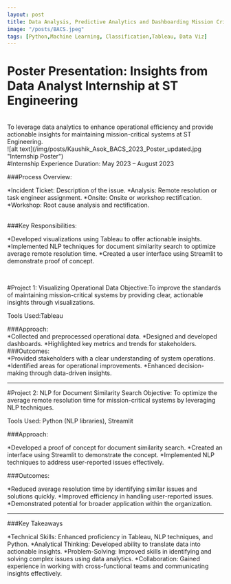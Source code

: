 ```yaml
---
layout: post
title: Data Analysis, Predictive Analytics and Dashboarding Mission Critical Systems
image: "/posts/BACS.jpeg"
tags: [Python,Machine Learning, Classification,Tableau, Data Viz]
---
```


# Poster Presentation: Insights from Data Analyst Internship at ST Engineering  
<!-- <iframe seamless frameborder="0" src="https://public.tableau.com/views/DSI_Tableau_Visualisation/DSIEarthquakeTracker?:embed=yes&:display_count=yes&:showVizHome=no" width = '1090' height = '900'></iframe> -->


<br>
To leverage data analytics to enhance operational efficiency and provide actionable insights for maintaining mission-critical systems at ST Engineering.

<br>
![alt text](/img/posts/Kaushik_Asok_BACS_2023_Poster_updated.jpg "Internship Poster")

<br>
#Internship Experience
Duration: May 2023 – August 2023

###Process Overview:

*Incident Ticket: Description of the issue.
*Analysis: Remote resolution or task engineer assignment.
*Onsite: Onsite or workshop rectification.
*Workshop: Root cause analysis and rectification.

<br>
###Key Responsibilities:

*Developed visualizations using Tableau to offer actionable insights.
*Implemented NLP techniques for document similarity search to optimize average remote resolution time.
*Created a user interface using Streamlit to demonstrate proof of concept.

<br>

#Project 1: Visualizing Operational Data
Objective:To improve the standards of maintaining mission-critical systems by providing clear, actionable insights through visualizations.

Tools Used:Tableau

###Approach:
<br>
*Collected and preprocessed operational data.
*Designed and developed dashboards.
*Highlighted key metrics and trends for stakeholders.
<br>
###Outcomes:
<br>
*Provided stakeholders with a clear understanding of system operations.
*Identified areas for operational improvements.
*Enhanced decision-making through data-driven insights.
<br>

___

#Project 2: NLP for Document Similarity Search
Objective: To optimize the average remote resolution time for mission-critical systems by leveraging NLP techniques.

Tools Used: Python (NLP libraries), Streamlit

###Approach:

*Developed a proof of concept for document similarity search.
*Created an interface using Streamlit to demonstrate the concept.
*Implemented NLP techniques to address user-reported issues effectively.

###Outcomes:

*Reduced average resolution time by identifying similar issues and solutions quickly.
*Improved efficiency in handling user-reported issues.
*Demonstrated potential for broader application within the organization.

___

###Key Takeaways

*Technical Skills: Enhanced proficiency in Tableau, NLP techniques, and Python.
*Analytical Thinking: Developed ability to translate data into actionable insights.
*Problem-Solving: Improved skills in identifying and solving complex issues using data analytics.
*Collaboration: Gained experience in working with cross-functional teams and communicating insights effectively.
